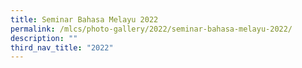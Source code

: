 ```yaml
---
title: Seminar Bahasa Melayu 2022
permalink: /mlcs/photo-gallery/2022/seminar-bahasa-melayu-2022/
description: ""
third_nav_title: "2022"
---
```

